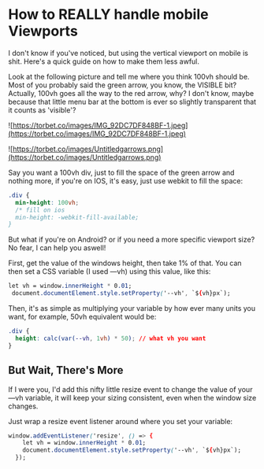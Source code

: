 # How to REALLY handle mobile Viewports

I don't know if you've noticed, but using the vertical viewport on mobile is shit. Here's a quick guide on how to make them less awful.

Look at the following picture and tell me where you think 100vh should be. Most of you probably said the green arrow, you know, the VISIBLE bit? Actually, 100vh goes all the way to the red arrow, why? I don't know, maybe because that little menu bar at the bottom is ever so slightly transparent that it counts as 'visible'?

![https://torbet.co/images/IMG_92DC7DF848BF-1.jpeg](https://torbet.co/images/IMG_92DC7DF848BF-1.jpeg)

![https://torbet.co/images/Untitledgarrows.png](https://torbet.co/images/Untitledgarrows.png)

Say you want a 100vh div, just to fill the space of the green arrow and nothing more, if you're on IOS, it's easy, just use webkit to fill the space:

```css
.div {
  min-height: 100vh;
  /* fill on ios
  min-height: -webkit-fill-available;
}
```

But what if you're on Android? or if you need a more specific viewport size? No fear, I can help you aswell!

First, get the value of the windows height, then take 1% of that. You can then set a CSS variable (I used —vh) using this value, like this:

```css
let vh = window.innerHeight * 0.01;
 document.documentElement.style.setProperty('--vh', `${vh}px`);
```

Then, it's as simple as multiplying your variable by how ever many units you want, for example, 50vh equivalent would be:

```css
.div {
  height: calc(var(--vh, 1vh) * 50); // what vh you want
}
```

## But Wait, There's More

If I were you, I'd add this nifty little resize event to change the value of your —vh variable, it will keep your sizing consistent, even when the window size changes.

Just wrap a resize event listener around where you set your variable:

```css
window.addEventListener('resize', () => {
    let vh = window.innerHeight * 0.01;
    document.documentElement.style.setProperty('--vh', `${vh}px`);
  });
```